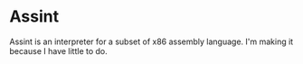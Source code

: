 # Assint
Assint is an interpreter for a subset of x86 assembly language. I'm making it because I have little to do.
